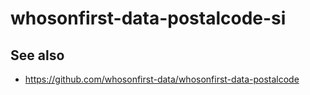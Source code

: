 # whosonfirst-data-postalcode-si

## See also

* https://github.com/whosonfirst-data/whosonfirst-data-postalcode
